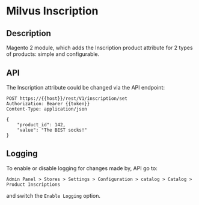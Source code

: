 # Milvus Inscription

## Description
Magento 2 module, which adds the Inscription product attribute for 2 types of products: simple and configurable.

## API
The Inscription attribute could be changed via the API endpoint:
```
POST https://{{host}}/rest/V1/inscription/set
Authorization: Bearer {{token}}
Content-Type: application/json

{
    "product_id": 142,
    "value": "The BEST socks!"
}
```

## Logging
To enable or disable logging for changes made by, API go to:
```
Admin Panel > Stores > Settings > Configuration > catalog > Catalog > Product Inscriptions
```
and switch the ```Enable Logging``` option.
